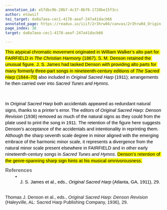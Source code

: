```yaml
---
annotation_id: e57dbc9b-20b7-4c37-8b76-1728be15f3cc
author: etowsif
tei_target: da0a7aea-cec1-4178-aeaf-247a41dacb66
annotated_page: https://readux.io/iiif/2r3hrw04/canvas/2r3hrw04_Origin-1911-a-0039.tif
page_index: 38
target: da0a7aea-cec1-4178-aeaf-247a41dacb66

---
```

<p dir="ltr" style="line-height: 1.38; margin-top: 0pt; margin-bottom: 0pt;"><span style="font-size: 11pt; font-family: Arial; color: #000000; background-color: #ffff00; font-weight: 400; font-style: normal; font-variant: normal; text-decoration: none; vertical-align: baseline; white-space: pre-wrap;">This atypical chromatic movement originated in William Walker&rsquo;s alto part for FAIRFIELD in </span><span style="font-size: 11pt; font-family: Arial; color: #000000; background-color: #ffff00; font-weight: 400; font-style: italic; font-variant: normal; text-decoration: none; vertical-align: baseline; white-space: pre-wrap;">The Christian Harmony</span><span style="font-size: 11pt; font-family: Arial; color: #000000; background-color: #ffff00; font-weight: 400; font-style: normal; font-variant: normal; text-decoration: none; vertical-align: baseline; white-space: pre-wrap;"> (1867). S. M. Denson retained the unusual figure. J. S. James had tasked Denson with providing alto parts for many formerly three-part songs in nineteenth-century editions of </span><span style="font-size: 11pt; font-family: Arial; color: #000000; background-color: #ffff00; font-weight: 400; font-style: italic; font-variant: normal; text-decoration: none; vertical-align: baseline; white-space: pre-wrap;">The Sacred Harp</span><span style="font-size: 11pt; font-family: Arial; color: #000000; background-color: #ffff00; font-weight: 400; font-style: normal; font-variant: normal; text-decoration: none; vertical-align: baseline; white-space: pre-wrap;"> (1844&ndash;70)</span><span style="font-size: 11pt; font-family: Arial; color: #000000; background-color: transparent; font-weight: 400; font-style: normal; font-variant: normal; text-decoration: none; vertical-align: baseline; white-space: pre-wrap;"> also included in </span><span style="font-size: 11pt; font-family: Arial; color: #000000; background-color: transparent; font-weight: 400; font-style: italic; font-variant: normal; text-decoration: none; vertical-align: baseline; white-space: pre-wrap;">Original Sacred Harp</span><span style="font-size: 11pt; font-family: Arial; color: #000000; background-color: transparent; font-weight: 400; font-style: normal; font-variant: normal; text-decoration: none; vertical-align: baseline; white-space: pre-wrap;"> (1911); arrangements he then carried over into </span><span style="font-size: 11pt; font-family: Arial; color: #000000; background-color: transparent; font-weight: 400; font-style: italic; font-variant: normal; text-decoration: none; vertical-align: baseline; white-space: pre-wrap;">Sacred Tunes and Hymns</span><span style="font-size: 11pt; font-family: Arial; color: #000000; background-color: transparent; font-weight: 400; font-style: normal; font-variant: normal; text-decoration: none; vertical-align: baseline; white-space: pre-wrap;">.</span></p>
<p><strong id="docs-internal-guid-7cf45eb4-7fff-429f-7312-41a18ff2ce80" style="font-weight: normal;">&nbsp;</strong></p>
<p dir="ltr" style="line-height: 1.38; margin-top: 0pt; margin-bottom: 0pt;"><span style="font-size: 11pt; font-family: Arial; color: #000000; background-color: transparent; font-weight: 400; font-style: normal; font-variant: normal; text-decoration: none; vertical-align: baseline; white-space: pre-wrap;">In </span><span style="font-size: 11pt; font-family: Arial; color: #000000; background-color: transparent; font-weight: 400; font-style: italic; font-variant: normal; text-decoration: none; vertical-align: baseline; white-space: pre-wrap;">Original Sacred Harp</span><span style="font-size: 11pt; font-family: Arial; color: #000000; background-color: transparent; font-weight: 400; font-style: normal; font-variant: normal; text-decoration: none; vertical-align: baseline; white-space: pre-wrap;"> both accidentals appeared as redundant natural signs, thanks to a printer&rsquo;s error. The editors of </span><span style="font-size: 11pt; font-family: Arial; color: #000000; background-color: transparent; font-weight: 400; font-style: italic; font-variant: normal; text-decoration: none; vertical-align: baseline; white-space: pre-wrap;">Original Sacred Harp: Denson Revision</span><span style="font-size: 11pt; font-family: Arial; color: #000000; background-color: transparent; font-weight: 400; font-style: normal; font-variant: normal; text-decoration: none; vertical-align: baseline; white-space: pre-wrap;"> (1936) removed as much of the natural signs as they could from the plate used to print the song in 1911. The retention of the figure here suggests Denson&rsquo;s acceptance of the accidentals and intentionality in reprinting them. Although the sharp seventh scale degree in minor aligned with the emerging embrace of the harmonic minor scale, it represents a divergence from the natural minor scale present elsewhere in FAIRFIELD and in other early nineteenth-century songs in </span><span style="font-size: 11pt; font-family: Arial; color: #000000; background-color: transparent; font-weight: 400; font-style: italic; font-variant: normal; text-decoration: none; vertical-align: baseline; white-space: pre-wrap;">Sacred Tunes and Hymns</span><span style="font-size: 11pt; font-family: Arial; color: #000000; background-color: transparent; font-weight: 400; font-style: normal; font-variant: normal; text-decoration: none; vertical-align: baseline; white-space: pre-wrap;">. </span><span style="font-size: 11pt; font-family: Arial; color: #000000; background-color: #ffff00; font-weight: 400; font-style: normal; font-variant: normal; text-decoration: none; vertical-align: baseline; white-space: pre-wrap;">Denson&rsquo;s retention of the genre-spanning sharp sign hints at his musical omnivorousness.</span></p>
<h3 dir="ltr" style="line-height: 1.38; margin-top: 8pt; margin-bottom: 0pt;"><span style="font-size: 12pt; font-family: Arial; color: #666666; background-color: transparent; font-weight: bold; font-style: normal; font-variant: normal; text-decoration: none; vertical-align: baseline; white-space: pre-wrap;">References</span></h3>
<ul style="margin-top: 0; margin-bottom: 0; padding-inline-start: 48px;">
<li dir="ltr" style="list-style-type: disc; font-size: 11pt; font-family: Arial; color: #000000; background-color: transparent; font-weight: 400; font-style: normal; font-variant: normal; text-decoration: none; vertical-align: baseline; white-space: pre;" aria-level="1">
<p dir="ltr" style="line-height: 1.38; margin-top: 0pt; margin-bottom: 0pt;" role="presentation"><span style="font-size: 11pt; font-family: Arial; color: #000000; background-color: transparent; font-weight: 400; font-style: normal; font-variant: normal; text-decoration: none; vertical-align: baseline; white-space: pre-wrap;">J. S. James et al., eds., </span><span style="font-size: 11pt; font-family: Arial; color: #000000; background-color: transparent; font-weight: 400; font-style: italic; font-variant: normal; text-decoration: none; vertical-align: baseline; white-space: pre-wrap;">Original Sacred Harp</span><span style="font-size: 11pt; font-family: Arial; color: #000000; background-color: transparent; font-weight: 400; font-style: normal; font-variant: normal; text-decoration: none; vertical-align: baseline; white-space: pre-wrap;"> (Atlanta, GA, 1911), 29.</span></p>
</li>
</ul>
<p><span style="font-size: 11pt; font-family: Arial; background-color: transparent; font-variant-numeric: normal; font-variant-east-asian: normal; vertical-align: baseline; white-space: pre-wrap;">Thomas J. Denson et al., eds., </span><span style="font-size: 11pt; font-family: Arial; background-color: transparent; font-style: italic; font-variant-numeric: normal; font-variant-east-asian: normal; vertical-align: baseline; white-space: pre-wrap;">Original Sacred Harp: Denson Revision</span><span style="font-size: 11pt; font-family: Arial; background-color: transparent; font-variant-numeric: normal; font-variant-east-asian: normal; vertical-align: baseline; white-space: pre-wrap;"> (Haleyville, AL: Sacred Harp Publishing Company, 1936), 29.</span></p>